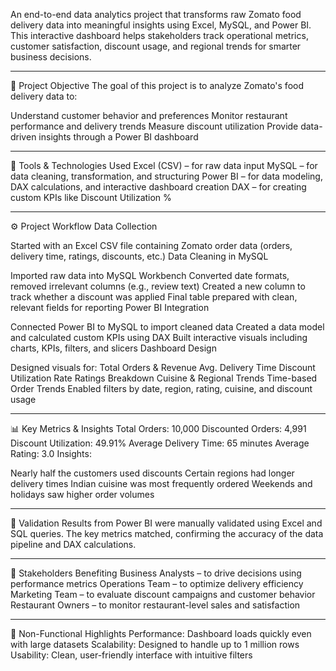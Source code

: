 
     
 
An end-to-end data analytics project that transforms raw Zomato food delivery data into meaningful insights using Excel, MySQL, and Power BI. This interactive dashboard helps stakeholders track operational metrics, customer satisfaction, discount usage, and regional trends for smarter business decisions.
____________________________________________________________________________________________________________
🎯 Project Objective
The goal of this project is to analyze Zomato's food delivery data to:

Understand customer behavior and preferences
Monitor restaurant performance and delivery trends
Measure discount utilization
Provide data-driven insights through a Power BI dashboard
____________________________________________________________________________________________________________
🧩 Tools & Technologies Used
Excel (CSV) – for raw data input
MySQL – for data cleaning, transformation, and structuring
Power BI – for data modeling, DAX calculations, and interactive dashboard creation
DAX – for creating custom KPIs like Discount Utilization %
____________________________________________________________________________________________________________
⚙️ Project Workflow
Data Collection

Started with an Excel CSV file containing Zomato order data (orders, delivery time, ratings, discounts, etc.)
Data Cleaning in MySQL

Imported raw data into MySQL Workbench
Converted date formats, removed irrelevant columns (e.g., review text)
Created a new column to track whether a discount was applied
Final table prepared with clean, relevant fields for reporting
Power BI Integration

Connected Power BI to MySQL to import cleaned data
Created a data model and calculated custom KPIs using DAX
Built interactive visuals including charts, KPIs, filters, and slicers
Dashboard Design

Designed visuals for:
Total Orders & Revenue
Avg. Delivery Time
Discount Utilization Rate
Ratings Breakdown
Cuisine & Regional Trends
Time-based Order Trends
Enabled filters by date, region, rating, cuisine, and discount usage
___________________________________________________________________________________________________________
📊 Key Metrics & Insights
Total Orders: 10,000
Discounted Orders: 4,991
Discount Utilization: 49.91%
Average Delivery Time: 65 minutes
Average Rating: 3.0
Insights:

Nearly half the customers used discounts
Certain regions had longer delivery times
Indian cuisine was most frequently ordered
Weekends and holidays saw higher order volumes
____________________________________________________________________________________________________________
🧪 Validation
Results from Power BI were manually validated using Excel and SQL queries. The key metrics matched, confirming the accuracy of the data pipeline and DAX calculations.
____________________________________________________________________________________________________________
👥 Stakeholders Benefiting
Business Analysts – to drive decisions using performance metrics
Operations Team – to optimize delivery efficiency
Marketing Team – to evaluate discount campaigns and customer behavior
Restaurant Owners – to monitor restaurant-level sales and satisfaction
____________________________________________________________________________________________________________
📌 Non-Functional Highlights
Performance: Dashboard loads quickly even with large datasets
Scalability: Designed to handle up to 1 million rows
Usability: Clean, user-friendly interface with intuitive filters
